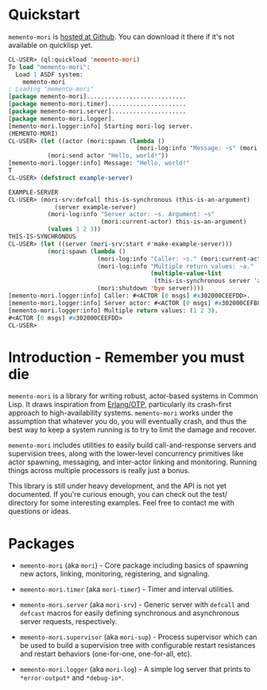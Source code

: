 # Quickstart

`memento-mori` is
[hosted at Github](http://github.com/zkat/memento-mori). You can
download it there if it's not available on quicklisp yet.

```lisp
CL-USER> (ql:quickload 'memento-mori)
To load "memento-mori":
  Load 1 ASDF system:
    memento-mori
; Loading "memento-mori"
[package memento-mori]............................
[package memento-mori.timer]......................
[package memento-mori.server].....................
[package memento-mori.logger].
[memento-mori.logger:info] Starting mori-log server.
(MEMENTO-MORI)
CL-USER> (let ((actor (mori:spawn (lambda ()
                                    (mori-log:info "Message: ~s" (mori:receive))))))
           (mori:send actor "Hello, world!"))
[memento-mori.logger:info] Message: "Hello, world!"
T
CL-USER> (defstruct example-server)

EXAMPLE-SERVER
CL-USER> (mori-srv:defcall this-is-synchronous (this-is-an-argument)
             (server example-server)
           (mori-log:info "Server actor: ~s. Argument: ~s"
                          (mori:current-actor) this-is-an-argument)
           (values 1 2 3))
THIS-IS-SYNCHRONOUS
CL-USER> (let ((server (mori-srv:start #'make-example-server)))
           (mori:spawn (lambda ()
                         (mori-log:info "Caller: ~s." (mori:current-actor))
                         (mori-log:info "Multiple return values: ~a."
                                        (multiple-value-list
                                         (this-is-synchronous server 'an-argument)))
                         (mori:shutdown 'bye server))))
[memento-mori.logger:info] Caller: #<ACTOR [0 msgs] #x302000CEEFDD>.
[memento-mori.logger:info] Server actor: #<ACTOR [0 msgs] #x302000CEFB8D>. Argument: AN-ARGUMENT
[memento-mori.logger:info] Multiple return values: (1 2 3).
#<ACTOR [0 msgs] #x302000CEEFDD>
CL-USER>
```

# Introduction - Remember you must die

`memento-mori` is a library for writing robust, actor-based systems in
Common Lisp. It draws inspiration from [Erlang/OTP](http://www.erlang.org),
particularly its crash-first approach to high-availability
systems. `memento-mori` works under the assumption that whatever you do,
you will eventually crash, and thus the best way to keep a system running
is to try to limit the damage and recover.

`memento-mori` includes utilities to easily build call-and-response servers
and supervision trees, along with the lower-level concurrency primitives
like actor spawning, messaging, and inter-actor linking and
monitoring. Running things across multiple processors is really just a
bonus.

This library is still under heavy development, and the API is not yet
documented. If you're curious enough, you can check out the test/ directory
for some interesting examples. Feel free to contact me with questions or
ideas.

# Packages

* `memento-mori` (aka `mori`) - Core package including basics of spawning new
  actors, linking, monitoring, registering, and signaling.

* `memento-mori.timer` (aka `mori-timer`) - Timer and interval utilities.

* `memento-mori.server` (aka `mori-srv`) - Generic server with `defcall` and
  `defcast` macros for easily defining synchronous and asynchronous server
  requests, respectively.

* `memento-mori.supervisor` (aka `mori-sup`) - Process supervisor which can be
  used to build a supervision tree with configurable restart resistances
  and restart behaviors (one-for-one, one-for-all, etc).

* `memento-mori.logger` (aka `mori-log`) - A simple log server that prints
  to `*error-output*` and `*debug-io*`.
